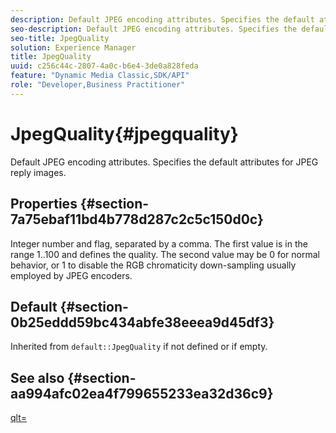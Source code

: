 ```yaml
---
description: Default JPEG encoding attributes. Specifies the default attributes for JPEG reply images.
seo-description: Default JPEG encoding attributes. Specifies the default attributes for JPEG reply images.
seo-title: JpegQuality
solution: Experience Manager
title: JpegQuality
uuid: c256c44c-2807-4a0c-b6e4-3de0a828feda
feature: "Dynamic Media Classic,SDK/API"
role: "Developer,Business Practitioner"
---
```


# JpegQuality{#jpegquality}

Default JPEG encoding attributes. Specifies the default attributes for JPEG reply images.

## Properties {#section-7a75ebaf11bd4b778d287c2c5c150d0c}

Integer number and flag, separated by a comma. The first value is in the range 1..100 and defines the quality. The second value may be 0 for normal behavior, or 1 to disable the RGB chromaticity down-sampling usually employed by JPEG encoders.

## Default {#section-0b25eddd59bc434abfe38eeea9d45df3}

Inherited from `default::JpegQuality` if not defined or if empty.

## See also {#section-aa994afc02ea4f799655233ea32d36c9}

[qlt=](../../../../../is-api/http-ref/image-serving-api-ref/c-http-protocol-reference/c-command-reference/r-is-http-qlt.md#reference-f69ed0758c784b0385d979820546d352) 
